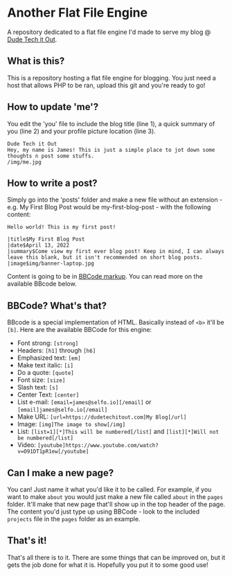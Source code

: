 # Another Flat File Engine

A repository dedicated to a flat file engine I'd made to serve my blog @ [Dude Tech it Out](https://dudetechitout.com).

## What is this?

This is a repository hosting a flat file engine for blogging. You just need a host that allows PHP to be ran, upload this git and you're ready to go!

## How to update 'me'?

You edit the 'you' file to include the blog title (line 1), a quick summary of you (line 2) and your profile picture location (line 3).

    Dude Tech it Out
    Hey, my name is James! This is just a simple place to jot down some thoughts n post some stuffs.
    /img/me.jpg

## How to write a post?

Simply go into the 'posts' folder and make a new file without an extension - e.g. My First Blog Post would be my-first-blog-post - with the following content:

    Hello world! This is my first post!

    |title$My First Blog Post
    |date$April 13, 2022
    |summary$Come view my first ever blog post! Keep in mind, I can always leave this blank, but it isn't recommended on short blog posts.
    |image$img/banner-laptop.jpg

Content is going to be in [BBCode markup](https://www.phpbb.com/community/help/bbcode). You can read more on the available BBcode below.

## BBCode? What's that?

BBcode is a special implementation of HTML. Basically instead of `<b>` it'll be `[b]`. Here are the available BBCode for this engine:

* Font strong: `[strong]`
* Headers: `[h1]` through `[h6]`
* Emphasized text: `[em]`
* Make text italic: `[i]`
* Do a quote: `[quote]`
* Font size: `[size]`
* Slash text: `[s]`
* Center Text: `[center]`
* List e-mail: `[email=james@selfo.io][/email]` or `[email]james@selfo.io[/email]`
* Make URL: `[url=https://dudetechitout.com]My Blog[/url]`
* Image: `[img]The image to show[/img]`
* List: `[list=1][*]This will be numbered[/list]` and `[list][*]Will not be numbered[/list]`
* Video: `[youtube]https://www.youtube.com/watch?v=O91DT1pR1ew[/youtube]`

## Can I make a new page?

You can! Just name it what you'd like it to be called. For example, if you want to make `about` you would just make a new file called `about` in the `pages` folder. It'll make that new page that'll show up in the top header of the page. The content you'd just type up using BBCode - look to the included `projects` file in the `pages` folder as an example.

## That's it!

That's all there is to it. There are some things that can be improved on, but it gets the job done for what it is. Hopefully you put it to some good use!
